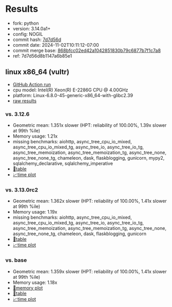 # Results

- fork: python
- version: 3.14.0a1+
- config: NOGIL
- commit hash: [7d7d56d](https://github.com/python/cpython/commit/7d7d56d)
- commit date: 2024-11-02T10:11:12-07:00
- commit merge base: [868bfcc02ed42a1042851830b79c6877b7f1c7a8](https://github.com/python/cpython/commit/868bfcc02ed42a1042851830b79c6877b7f1c7a8)
- ref: 7d7d56d8b1147a6b85e1

## linux x86_64 (vultr)

- [GitHub Action run](https://github.com/facebookexperimental/free-threading-benchmarking/actions/runs/11646853242)
- cpu model: Intel(R) Xeon(R) E-2286G CPU @ 4.00GHz
- platform: Linux-6.8.0-45-generic-x86_64-with-glibc2.39
- [raw results](bm-20241102-vultr-x86_64-python-7d7d56d8b1147a6b85e1-3.14.0a1%2B-7d7d56d.json)

### vs. 3.12.6

- Geometric mean: 1.351x slower (HPT: reliability of 100.00%, 1.39x slower at 99th %ile)
- Memory usage: 1.21x
- missing benchmarks: aiohttp, async_tree_cpu_io_mixed, async_tree_cpu_io_mixed_tg, async_tree_io, async_tree_io_tg, async_tree_memoization, async_tree_memoization_tg, async_tree_none, async_tree_none_tg, chameleon, dask, flaskblogging, gunicorn, mypy2, sqlalchemy_declarative, sqlalchemy_imperative
- [📄table](bm-20241102-vultr-x86_64-python-7d7d56d8b1147a6b85e1-3.14.0a1%2B-7d7d56d-vs-3.12.6.md)
- [📈time plot](bm-20241102-vultr-x86_64-python-7d7d56d8b1147a6b85e1-3.14.0a1%2B-7d7d56d-vs-3.12.6.svg)

### vs. 3.13.0rc2

- Geometric mean: 1.362x slower (HPT: reliability of 100.00%, 1.41x slower at 99th %ile)
- Memory usage: 1.19x
- missing benchmarks: aiohttp, async_tree_cpu_io_mixed, async_tree_cpu_io_mixed_tg, async_tree_io, async_tree_io_tg, async_tree_memoization, async_tree_memoization_tg, async_tree_none, async_tree_none_tg, chameleon, dask, flaskblogging, gunicorn
- [📄table](bm-20241102-vultr-x86_64-python-7d7d56d8b1147a6b85e1-3.14.0a1%2B-7d7d56d-vs-3.13.0rc2.md)
- [📈time plot](bm-20241102-vultr-x86_64-python-7d7d56d8b1147a6b85e1-3.14.0a1%2B-7d7d56d-vs-3.13.0rc2.svg)

### vs. base

- Geometric mean: 1.359x slower (HPT: reliability of 100.00%, 1.41x slower at 99th %ile)
- Memory usage: 1.18x
- [🧠memory plot](bm-20241102-vultr-x86_64-python-7d7d56d8b1147a6b85e1-3.14.0a1%2B-7d7d56d-vs-base-mem.svg)
- [📄table](bm-20241102-vultr-x86_64-python-7d7d56d8b1147a6b85e1-3.14.0a1%2B-7d7d56d-vs-base.md)
- [📈time plot](bm-20241102-vultr-x86_64-python-7d7d56d8b1147a6b85e1-3.14.0a1%2B-7d7d56d-vs-base.svg)

